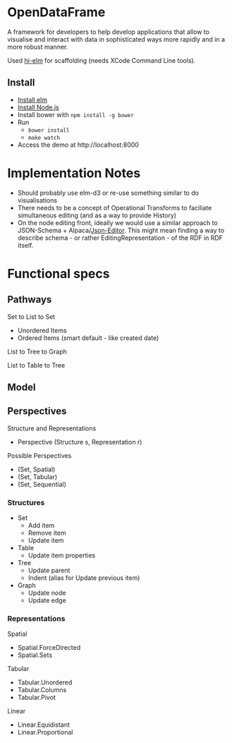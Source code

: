 # OpenDataFrame

A framework for developers to help develop applications that allow to visualise and interact with data in sophisticated ways more rapidly and in a more robust manner.

Used [hi-elm](https://github.com/joefiorini/hi-elm) for scaffolding (needs XCode Command Line tools).

## Install

  * [Install elm](http://elm-lang.org/Install.elm)
  * [Install Node.js](http://nodejs.org/)
  * Install bower with ```npm install -g bower```
  * Run
      * ```bower install```
      * ```make watch```
  * Access the demo at http://localhost:8000

# Implementation Notes

  * Should probably use elm-d3 or re-use something similar to do visualisations
  * There needs to be a concept of Operational Transforms to faciliate simultaneous editing (and as a way to provide History)
  * On the node editing front, ideally we would use a similar approach to JSON-Schema + Alpaca/[Json-Editor](https://github.com/jdorn/json-editor). This might mean finding a way to describe schema - or rather EditingRepresentation -  of the RDF in RDF itself.
 
# Functional specs

## Pathways

Set to List to Set
  * Unordered Items 
  * Ordered Items (smart default - like created date)

List to Tree to Graph

List to Table to Tree

## Model


## Perspectives

Structure and Representations
  * Perspective (Structure s, Representation r)

Possible Perspectives
  * (Set, Spatial)
  * (Set, Tabular)
  * (Set, Sequential)

### Structures

  * Set
      - Add item
      - Remove item
      - Update item
  * Table
      - Update item properties
  * Tree
      - Update parent
      - Indent (alias for Update previous item)
  * Graph
      - Update node
      - Update edge

### Representations

Spatial
  * Spatial.ForceDirected
  * Spatial.Sets

Tabular
  * Tabular.Unordered
  * Tabular.Columns
  * Tabular.Pivot

Linear
  * Linear.Equidistant
  * Linear.Proportional


